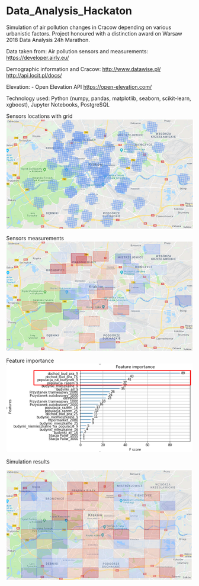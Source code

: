 # Data_Analysis_Hackaton

Simulation of air pollution changes in Cracow depending on various urbanistic factors. Project honoured with a distinction award on Warsaw 2018 Data Analysis 24h Marathon.

Data taken from:
Air pollution sensors and measurements:
https://developer.airly.eu/

Demographic information and Cracow:
http://www.datawise.pl/
http://api.locit.pl/docs/

Elevation: - Open Elevation API
https://open-elevation.com/

Technology used: Python (numpy, pandas, matplotlib, seaborn, scikit-learn, xgboost), Jupyter Notebooks, PostgreSQL

Sensors locations with grid
![Screenshot](images_and_presentation/sensor_location_with_grid.png)

Sensors measurements
![Screenshot](images_and_presentation/sensor_measurements.png)

Feature importance
![Screenshot](images_and_presentation/feature_importance.png)

Simulation results

![Screenshot](images_and_presentation/simulation_results.png)
